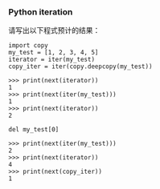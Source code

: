 ### Python iteration

请写出以下程式预计的结果：

```python3
import copy
my_test = [1, 2, 3, 4, 5]
iterator = iter(my_test)
copy_iter = iter(copy.deepcopy(my_test))
```

```python3
>>> print(next(iterator))
1
>>> print(next(iter(my_test)))
1
>>> print(next(iterator))
2
```

```python3
del my_test[0]
```

```python3
>>> print(next(iter(my_test)))
2
>>> print(next(iterator))
4
>>> print(next(copy_iter))
1
```
